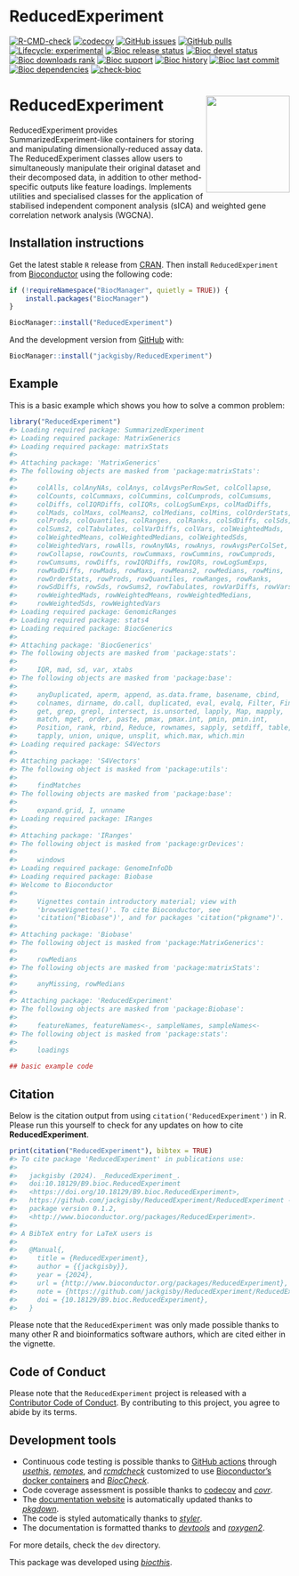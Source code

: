 
<!-- README.md is generated from README.Rmd. Please edit that file -->

# ReducedExperiment

<!-- badges: start -->

[![R-CMD-check](https://github.com/jackgisby/ReducedExperiment/actions/workflows/R-CMD-check.yaml/badge.svg)](https://github.com/jackgisby/ReducedExperiment/actions/workflows/R-CMD-check.yaml)
[![codecov](https://codecov.io/gh/jackgisby/ReducedExperiment/graph/badge.svg?token=FHNH7AA6S3)](https://codecov.io/gh/jackgisby/ReducedExperiment)
[![GitHub
issues](https://img.shields.io/github/issues/jackgisby/ReducedExperiment)](https://github.com/jackgisby/ReducedExperiment/issues)
[![GitHub
pulls](https://img.shields.io/github/issues-pr/jackgisby/ReducedExperiment)](https://github.com/jackgisby/ReducedExperiment/pulls)
[![Lifecycle:
experimental](https://img.shields.io/badge/lifecycle-experimental-orange.svg)](https://lifecycle.r-lib.org/articles/stages.html#experimental)
[![Bioc release
status](http://www.bioconductor.org/shields/build/release/bioc/ReducedExperiment.svg)](https://bioconductor.org/checkResults/release/bioc-LATEST/ReducedExperiment)
[![Bioc devel
status](http://www.bioconductor.org/shields/build/devel/bioc/ReducedExperiment.svg)](https://bioconductor.org/checkResults/devel/bioc-LATEST/ReducedExperiment)
[![Bioc downloads
rank](https://bioconductor.org/shields/downloads/release/ReducedExperiment.svg)](http://bioconductor.org/packages/stats/bioc/ReducedExperiment/)
[![Bioc
support](https://bioconductor.org/shields/posts/ReducedExperiment.svg)](https://support.bioconductor.org/tag/ReducedExperiment)
[![Bioc
history](https://bioconductor.org/shields/years-in-bioc/ReducedExperiment.svg)](https://bioconductor.org/packages/release/bioc/html/ReducedExperiment.html#since)
[![Bioc last
commit](https://bioconductor.org/shields/lastcommit/devel/bioc/ReducedExperiment.svg)](http://bioconductor.org/checkResults/devel/bioc-LATEST/ReducedExperiment/)
[![Bioc
dependencies](https://bioconductor.org/shields/dependencies/release/ReducedExperiment.svg)](https://bioconductor.org/packages/release/bioc/html/ReducedExperiment.html#since)
[![check-bioc](https://github.com/jackgisby/ReducedExperiment/actions/workflows/check-bioc.yml/badge.svg)](https://github.com/jackgisby/ReducedExperiment/actions/workflows/check-bioc.yml)
<!-- badges: end -->

# ReducedExperiment <img src="inst/ReducedExperiment_hex.png" align="right" height="174" width="150" />

ReducedExperiment provides SummarizedExperiment-like containers for
storing and manipulating dimensionally-reduced assay data. The
ReducedExperiment classes allow users to simultaneously manipulate their
original dataset and their decomposed data, in addition to other
method-specific outputs like feature loadings. Implements utilities and
specialised classes for the application of stabilised independent
component analysis (sICA) and weighted gene correlation network analysis
(WGCNA).

## Installation instructions

Get the latest stable `R` release from
[CRAN](http://cran.r-project.org/). Then install `ReducedExperiment`
from [Bioconductor](http://bioconductor.org/) using the following code:

``` r
if (!requireNamespace("BiocManager", quietly = TRUE)) {
    install.packages("BiocManager")
}

BiocManager::install("ReducedExperiment")
```

And the development version from
[GitHub](https://github.com/jackgisby/ReducedExperiment) with:

``` r
BiocManager::install("jackgisby/ReducedExperiment")
```

## Example

This is a basic example which shows you how to solve a common problem:

``` r
library("ReducedExperiment")
#> Loading required package: SummarizedExperiment
#> Loading required package: MatrixGenerics
#> Loading required package: matrixStats
#> 
#> Attaching package: 'MatrixGenerics'
#> The following objects are masked from 'package:matrixStats':
#> 
#>     colAlls, colAnyNAs, colAnys, colAvgsPerRowSet, colCollapse,
#>     colCounts, colCummaxs, colCummins, colCumprods, colCumsums,
#>     colDiffs, colIQRDiffs, colIQRs, colLogSumExps, colMadDiffs,
#>     colMads, colMaxs, colMeans2, colMedians, colMins, colOrderStats,
#>     colProds, colQuantiles, colRanges, colRanks, colSdDiffs, colSds,
#>     colSums2, colTabulates, colVarDiffs, colVars, colWeightedMads,
#>     colWeightedMeans, colWeightedMedians, colWeightedSds,
#>     colWeightedVars, rowAlls, rowAnyNAs, rowAnys, rowAvgsPerColSet,
#>     rowCollapse, rowCounts, rowCummaxs, rowCummins, rowCumprods,
#>     rowCumsums, rowDiffs, rowIQRDiffs, rowIQRs, rowLogSumExps,
#>     rowMadDiffs, rowMads, rowMaxs, rowMeans2, rowMedians, rowMins,
#>     rowOrderStats, rowProds, rowQuantiles, rowRanges, rowRanks,
#>     rowSdDiffs, rowSds, rowSums2, rowTabulates, rowVarDiffs, rowVars,
#>     rowWeightedMads, rowWeightedMeans, rowWeightedMedians,
#>     rowWeightedSds, rowWeightedVars
#> Loading required package: GenomicRanges
#> Loading required package: stats4
#> Loading required package: BiocGenerics
#> 
#> Attaching package: 'BiocGenerics'
#> The following objects are masked from 'package:stats':
#> 
#>     IQR, mad, sd, var, xtabs
#> The following objects are masked from 'package:base':
#> 
#>     anyDuplicated, aperm, append, as.data.frame, basename, cbind,
#>     colnames, dirname, do.call, duplicated, eval, evalq, Filter, Find,
#>     get, grep, grepl, intersect, is.unsorted, lapply, Map, mapply,
#>     match, mget, order, paste, pmax, pmax.int, pmin, pmin.int,
#>     Position, rank, rbind, Reduce, rownames, sapply, setdiff, table,
#>     tapply, union, unique, unsplit, which.max, which.min
#> Loading required package: S4Vectors
#> 
#> Attaching package: 'S4Vectors'
#> The following object is masked from 'package:utils':
#> 
#>     findMatches
#> The following objects are masked from 'package:base':
#> 
#>     expand.grid, I, unname
#> Loading required package: IRanges
#> 
#> Attaching package: 'IRanges'
#> The following object is masked from 'package:grDevices':
#> 
#>     windows
#> Loading required package: GenomeInfoDb
#> Loading required package: Biobase
#> Welcome to Bioconductor
#> 
#>     Vignettes contain introductory material; view with
#>     'browseVignettes()'. To cite Bioconductor, see
#>     'citation("Biobase")', and for packages 'citation("pkgname")'.
#> 
#> Attaching package: 'Biobase'
#> The following object is masked from 'package:MatrixGenerics':
#> 
#>     rowMedians
#> The following objects are masked from 'package:matrixStats':
#> 
#>     anyMissing, rowMedians
#> 
#> Attaching package: 'ReducedExperiment'
#> The following objects are masked from 'package:Biobase':
#> 
#>     featureNames, featureNames<-, sampleNames, sampleNames<-
#> The following object is masked from 'package:stats':
#> 
#>     loadings
```

``` r
## basic example code
```

## Citation

Below is the citation output from using `citation('ReducedExperiment')`
in R. Please run this yourself to check for any updates on how to cite
**ReducedExperiment**.

``` r
print(citation("ReducedExperiment"), bibtex = TRUE)
#> To cite package 'ReducedExperiment' in publications use:
#> 
#>   jackgisby (2024). _ReducedExperiment_.
#>   doi:10.18129/B9.bioc.ReducedExperiment
#>   <https://doi.org/10.18129/B9.bioc.ReducedExperiment>,
#>   https://github.com/jackgisby/ReducedExperiment/ReducedExperiment - R
#>   package version 0.1.2,
#>   <http://www.bioconductor.org/packages/ReducedExperiment>.
#> 
#> A BibTeX entry for LaTeX users is
#> 
#>   @Manual{,
#>     title = {ReducedExperiment},
#>     author = {{jackgisby}},
#>     year = {2024},
#>     url = {http://www.bioconductor.org/packages/ReducedExperiment},
#>     note = {https://github.com/jackgisby/ReducedExperiment/ReducedExperiment - R package version 0.1.2},
#>     doi = {10.18129/B9.bioc.ReducedExperiment},
#>   }
```

Please note that the `ReducedExperiment` was only made possible thanks
to many other R and bioinformatics software authors, which are cited
either in the vignette.

## Code of Conduct

Please note that the `ReducedExperiment` project is released with a
[Contributor Code of
Conduct](http://bioconductor.org/about/code-of-conduct/). By
contributing to this project, you agree to abide by its terms.

## Development tools

- Continuous code testing is possible thanks to [GitHub
  actions](https://www.tidyverse.org/blog/2020/04/usethis-1-6-0/)
  through *[usethis](https://CRAN.R-project.org/package=usethis)*,
  *[remotes](https://CRAN.R-project.org/package=remotes)*, and
  *[rcmdcheck](https://CRAN.R-project.org/package=rcmdcheck)* customized
  to use [Bioconductor’s docker
  containers](https://www.bioconductor.org/help/docker/) and
  *[BiocCheck](https://bioconductor.org/packages/3.19/BiocCheck)*.
- Code coverage assessment is possible thanks to
  [codecov](https://codecov.io/gh) and
  *[covr](https://CRAN.R-project.org/package=covr)*.
- The [documentation
  website](http://jackgisby.github.io/ReducedExperiment) is
  automatically updated thanks to
  *[pkgdown](https://CRAN.R-project.org/package=pkgdown)*.
- The code is styled automatically thanks to
  *[styler](https://CRAN.R-project.org/package=styler)*.
- The documentation is formatted thanks to
  *[devtools](https://CRAN.R-project.org/package=devtools)* and
  *[roxygen2](https://CRAN.R-project.org/package=roxygen2)*.

For more details, check the `dev` directory.

This package was developed using
*[biocthis](https://bioconductor.org/packages/3.19/biocthis)*.
